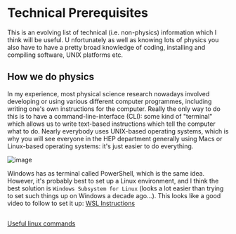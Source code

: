 # Technical Prerequisites

This is an evolving list of technical (i.e. non-physics) information which I think will be useful. U
nfortunately as well as knowing lots of physics you also have to have a pretty broad knowledge of coding, installing and compiling software, UNIX platforms etc.

## How we do physics
In my experience, most physical science research nowadays involved developing or using various different computer programmes, including writing one's own instructions for the computer.
Really the only way to do this is to have a command-line-interface (CLI): some kind of "terminal" which allows us to write text-based instructions which tell the computer what to do.
Nearly everybody uses UNIX-based operating systems, which is why you will see everyone in the HEP department generally using Macs or Linux-based operating systems: it's just easier to do everything.

![image](https://github.com/els285/SummerProjects24/assets/68130081/3bed3971-57a4-4127-813f-72b8641ff0fd)


Windows has as terminal called PowerShell, which is the same idea.
However, it's probably best to set up a Linux environment, and I think the best solution is `Windows Subsystem for Linux` (looks a lot easier than trying to set such things up on Windows a decade ago...). 
This looks like a good video to follow to set it up: [WSL Instructions](https://www.youtube.com/watch?v=qYlgUDKKK5A)


## 

[Useful linux commands](https://www.hostinger.co.uk/tutorials/linux-commands)
